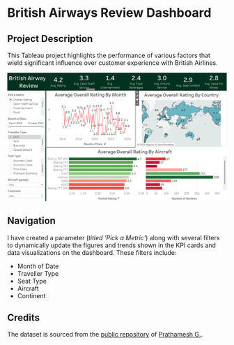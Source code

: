 # British Airways Review Dashboard
## Project Description
This Tableau project highlights the performance of various factors that wield significant influence over customer experience with British Airlines. 

![view](https://github.com/prathaM27092000/Airline-Dashboard/blob/main/airline%20Dashboard%20.png "Dashboard")

## Navigation
I have created a parameter (_titled 'Pick a Metric'_) along with several filters to dynamically update the figures and trends shown in the KPI cards and data visualizations on the dashboard. These filters include:
* Month of Date
* Traveller Type
* Seat Type
* Aircraft
* Continent

## Credits
The dataset is sourced from the [public repository](https://github.com/prathaM27092000/Airline-Dashboard/tree/main/main) of [Prathamesh G.](https://github.com/prathaM27092000).
